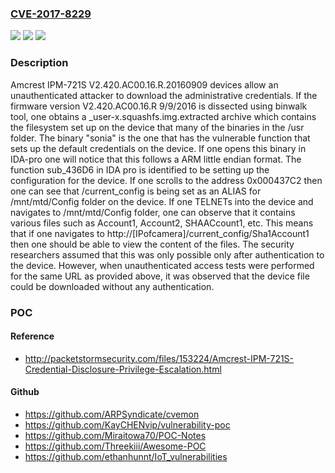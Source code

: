 ### [CVE-2017-8229](https://cve.mitre.org/cgi-bin/cvename.cgi?name=CVE-2017-8229)
![](https://img.shields.io/static/v1?label=Product&message=n%2Fa&color=blue)
![](https://img.shields.io/static/v1?label=Version&message=n%2Fa&color=blue)
![](https://img.shields.io/static/v1?label=Vulnerability&message=n%2Fa&color=brighgreen)

### Description

Amcrest IPM-721S V2.420.AC00.16.R.20160909 devices allow an unauthenticated attacker to download the administrative credentials. If the firmware version V2.420.AC00.16.R 9/9/2016 is dissected using binwalk tool, one obtains a _user-x.squashfs.img.extracted archive which contains the filesystem set up on the device that many of the binaries in the /usr folder. The binary "sonia" is the one that has the vulnerable function that sets up the default credentials on the device. If one opens this binary in IDA-pro one will notice that this follows a ARM little endian format. The function sub_436D6 in IDA pro is identified to be setting up the configuration for the device. If one scrolls to the address 0x000437C2 then one can see that /current_config is being set as an ALIAS for /mnt/mtd/Config folder on the device. If one TELNETs into the device and navigates to /mnt/mtd/Config folder, one can observe that it contains various files such as Account1, Account2, SHAACcount1, etc. This means that if one navigates to http://[IPofcamera]/current_config/Sha1Account1 then one should be able to view the content of the files. The security researchers assumed that this was only possible only after authentication to the device. However, when unauthenticated access tests were performed for the same URL as provided above, it was observed that the device file could be downloaded without any authentication.

### POC

#### Reference
- http://packetstormsecurity.com/files/153224/Amcrest-IPM-721S-Credential-Disclosure-Privilege-Escalation.html

#### Github
- https://github.com/ARPSyndicate/cvemon
- https://github.com/KayCHENvip/vulnerability-poc
- https://github.com/Miraitowa70/POC-Notes
- https://github.com/Threekiii/Awesome-POC
- https://github.com/ethanhunnt/IoT_vulnerabilities

